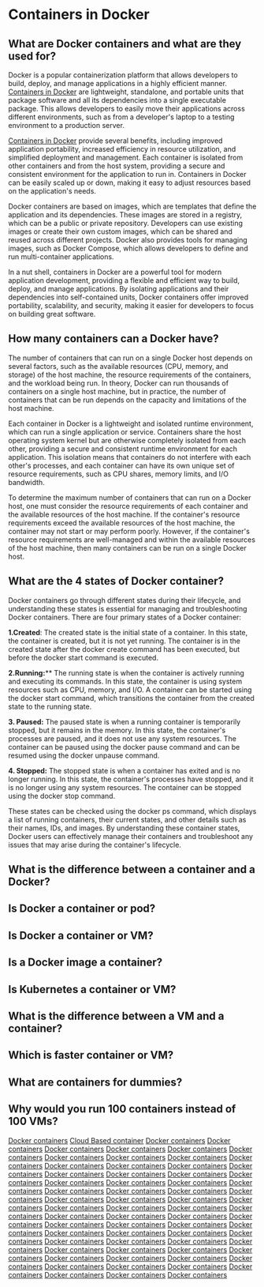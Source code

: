 # Containers in Docker
## What are Docker containers and what are they used for?

Docker is a popular containerization platform that allows developers to build, deploy, and manage applications in a highly efficient manner. [Containers in Docker](https://old.reddit.com/user/f2ka07) are lightweight, standalone, and portable units that package software and all its dependencies into a single executable package. This allows developers to easily move their applications across different environments, such as from a developer's laptop to a testing environment to a production server.

[Containers in Docker](https://teddit.privacytools.io/u/f2ka07) provide several benefits, including improved application portability, increased efficiency in resource utilization, and simplified deployment and management. Each container is isolated from other containers and from the host system, providing a secure and consistent environment for the application to run in. Containers in Docker can be easily scaled up or down, making it easy to adjust resources based on the application's needs.

Docker containers are based on images, which are templates that define the application and its dependencies. These images are stored in a registry, which can be a public or private repository. Developers can use existing images or create their own custom images, which can be shared and reused across different projects. Docker also provides tools for managing images, such as Docker Compose, which allows developers to define and run multi-container applications.

In a nut shell, containers in Docker are a powerful tool for modern application development, providing a flexible and efficient way to build, deploy, and manage applications. By isolating applications and their dependencies into self-contained units, Docker containers offer improved portability, scalability, and security, making it easier for developers to focus on building great software.

## How many containers can a Docker have?

The number of containers that can run on a single Docker host depends on several factors, such as the available resources (CPU, memory, and storage) of the host machine, the resource requirements of the containers, and the workload being run. In theory, Docker can run thousands of containers on a single host machine, but in practice, the number of containers that can be run depends on the capacity and limitations of the host machine.

Each container in Docker is a lightweight and isolated runtime environment, which can run a single application or service. Containers share the host operating system kernel but are otherwise completely isolated from each other, providing a secure and consistent runtime environment for each application. This isolation means that containers do not interfere with each other's processes, and each container can have its own unique set of resource requirements, such as CPU shares, memory limits, and I/O bandwidth.

To determine the maximum number of containers that can run on a Docker host, one must consider the resource requirements of each container and the available resources of the host machine. If the container's resource requirements exceed the available resources of the host machine, the container may not start or may perform poorly. However, if the container's resource requirements are well-managed and within the available resources of the host machine, then many containers can be run on a single Docker host.

## What are the 4 states of Docker container?

Docker containers go through different states during their lifecycle, and understanding these states is essential for managing and troubleshooting Docker containers. There are four primary states of a Docker container:

**1.Created**: The created state is the initial state of a container. In this state, the container is created, but it is not yet running. The container is in the created state after the docker create command has been executed, but before the docker start command is executed.

**2.Running:**** The running state is when the container is actively running and executing its commands. In this state, the container is using system resources such as CPU, memory, and I/O. A container can be started using the docker start command, which transitions the container from the created state to the running state.

**3. Paused:** The paused state is when a running container is temporarily stopped, but it remains in the memory. In this state, the container's processes are paused, and it does not use any system resources. The container can be paused using the docker pause command and can be resumed using the docker unpause command.

**4. Stopped:** The stopped state is when a container has exited and is no longer running. In this state, the container's processes have stopped, and it is no longer using any system resources. The container can be stopped using the docker stop command.

These states can be checked using the docker ps command, which displays a list of running containers, their current states, and other details such as their names, IDs, and images. By understanding these container states, Docker users can effectively manage their containers and troubleshoot any issues that may arise during the container's lifecycle.

## What is the difference between a container and a Docker?
## Is Docker a container or pod?
## Is Docker a container or VM?
## Is a Docker image a container?
## Is Kubernetes a container or VM?
## What is the difference between a VM and a container?
## Which is faster container or VM?
## What are containers for dummies?
## Why would you run 100 containers instead of 100 VMs?

[Docker containers](https://www.troddit.com/u/f2ka07)
[Cloud Based container](https://www.reveddit.com/y/f2ka07/)
[Docker containers](https://www.reddit.com/r/easytvet/)
[Docker containers](https://teddit.zaggy.nl/u/f2ka07)
[Docker containers](https://teddit.totaldarkness.net/u/f2ka07)
[Docker containers](https://teddit.sethforprivacy.com/u/f2ka07)
[Docker containers](https://teddit.rawbit.ninja/u/f2ka07)
[Docker containers](https://teddit.pussthecat.org/u/f2ka07)
[Docker containers](https://teddit.privacytools.io/u/f2ka07)
[Docker containers](https://teddit.nunosempere.com/u/f2ka07)
[Docker containers](https://teddit.net/u/f2ka07)
[Docker containers](https://teddit.hostux.net/u/f2ka07)
[Docker containers](https://teddit.garudalinux.org/u/f2ka07)
[Docker containers](https://teddit.froth.zone/u/f2ka07)
[Docker containers](https://teddit.bus-hit.me/u/f2ka07)
[Docker containers](https://teddit.artemislena.eu/u/f2ka07)
[Docker containers](https://teddit.adminforge.de/u/f2ka07)
[Docker containers](https://td.vern.cc/u/f2ka07)
[Docker containers](https://safereddit.com/user/f2ka07)
[Docker containers](https://reddit.thekitty.zone/user/f2ka07)
[Docker containers](https://reddit.smnz.de/user/f2ka07)
[Docker containers](https://reddit.simo.sh/user/f2ka07)
[Docker containers](https://reddit.rtrace.io/user/f2ka07)
[Docker containers](https://reddit.moe.ngo/user/f2ka07)
[Docker containers](https://reddit.leptons.xyz/user/f2ka07)
[Docker containers](https://reddit.invak.id/user/f2ka07)
[Docker containers](https://reddit.dr460nf1r3.org/user/f2ka07)
[Docker containers](https://reddit.baby/user/f2ka07)
[Docker containers](https://rdt.trom.tf/u/f2ka07)
[Docker containers](https://rd.funami.tech/user/f2ka07)
[Docker containers](https://r.walkx.fyi/user/f2ka07)
[Docker containers](https://r.nf/user/f2ka07)
[Docker containers](https://r.darklab.sh/user/f2ka07)
[Docker containers](https://r.ahwx.org/user/f2ka07)
[Docker containers](https://old.reddit.com/user/f2ka07)
[Docker containers](https://lr.riverside.rocks/user/f2ka07)
[Docker containers](https://lr.odyssey346.dev/user/f2ka07)
[Docker containers](https://lr.mint.lgbt/user/f2ka07)
[Docker containers](https://lr.aeong.one/user/f2ka07)
[Docker containers](https://lr.4201337.xyz/user/f2ka07)
[Docker containers](https://libreddit.tiekoetter.com/user/f2ka07)
[Docker containers](https://libreddit.strongthany.cc/user/f2ka07)
[Docker containers](https://libreddit.spike.codes/user/f2ka07)
[Docker containers](https://libreddit.pufe.org/user/f2ka07)
[Docker containers](https://libreddit.privacydev.net/user/f2ka07)
[Docker containers](https://libreddit.privacy.com.de/user/f2ka07)
[Docker containers](https://libreddit.oxymagnesium.com/user/f2ka07)
[Docker containers](https://libreddit.northboot.xyz/user/f2ka07)
[Docker containers](https://libreddit.nl/user/f2ka07)
[Docker containers](https://libreddit.mha.fi/user/f2ka07)
[Docker containers](https://libreddit.lunar.icu/user/f2ka07)
[Docker containers](https://libreddit.kylrth.com/user/f2ka07)
[Docker containers](https://libreddit.kutay.dev/user/f2ka07)
[Docker containers](https://libreddit.kavin.rocks/user/f2ka07)
[Docker containers](https://libreddit.hu/user/f2ka07)
[Docker containers](https://libreddit.garudalinux.org//user/f2ka07)
[Docker containers](https://libreddit.freedit.eu/user/f2ka07)
[Docker containers](https://libreddit.foss.wtf/user/f2ka07)
[Docker containers](https://libreddit.eu.org/user/f2ka07)
[Docker containers](https://libreddit.esmailelbob.xyz/user/f2ka07)
[Docker containers](https://libreddit.domain.glass/user/f2ka07)
[Docker containers](https://libreddit.de/user/f2ka07)
[Docker containers](https://libreddit.dcs0.hu/user/f2ka07)
[Docker containers](https://libreddit.cachyos.org/user/f2ka07)
[Docker containers](https://libreddit.billbert.co/user/f2ka07)
[Docker containers](https://incogsnoo.com/u/f2ka07)
[Docker containers](https://i.opnxng.com/u/f2ka07)

